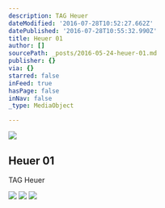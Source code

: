```yaml
---
description: TAG Heuer
dateModified: '2016-07-28T10:52:27.662Z'
datePublished: '2016-07-28T10:55:32.990Z'
title: Heuer 01
author: []
sourcePath: _posts/2016-05-24-heuer-01.md
publisher: {}
via: {}
starred: false
inFeed: true
hasPage: false
inNav: false
_type: MediaObject

---
```

<article style=""><img src="https://s3-us-west-2.amazonaws.com/the-grid-img/p/db34f57427c6713791d01b26dcf5d1a32bc93e3f.jpg" /><h1>Heuer 01</h1><p>TAG Heuer</p></article>

![](https://s3-us-west-2.amazonaws.com/the-grid-img/p/c49dc81c0c18b57e0513d4dccdf1b5218a9b33b4.jpg)
![](https://s3-us-west-2.amazonaws.com/the-grid-img/p/f7f831eda9c784c17b2510314871bda6f81d9357.jpg)
![](https://s3-us-west-2.amazonaws.com/the-grid-img/p/5a367d78d890c98e663c30838fc24d6c2afc7dc6.jpg)